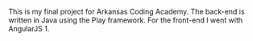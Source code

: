 This is my final project for Arkansas Coding Academy. The back-end is written in Java using the Play framework. For the front-end I went with AngularJS 1.
